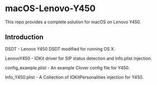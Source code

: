 # macOS-Lenovo-Y450

This repo provides a complete solution for macOS on Lenovo Y450.

Introduction
------------

DSDT - Lenovo Y450 DSDT modified for running OS X.

LenovoY450 - IOKit driver for SIP status detection and Info.plist injection.

config_example.plist - An example Clover config file for Y450.

Info_Y450.plist - A Collection of IOKitPersonalities injection for Y450.

